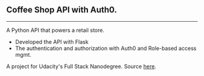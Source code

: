 ## Coffee Shop API with Auth0.
---
A Python API that powers a retail store.
+ Developed the API with Flask
+ The authentication and authorization with Auth0 and Role-based access mgmt.

A project for Udacity's Full Stack Nanodegree. Source [here](https://github.com/udacity/FSND).